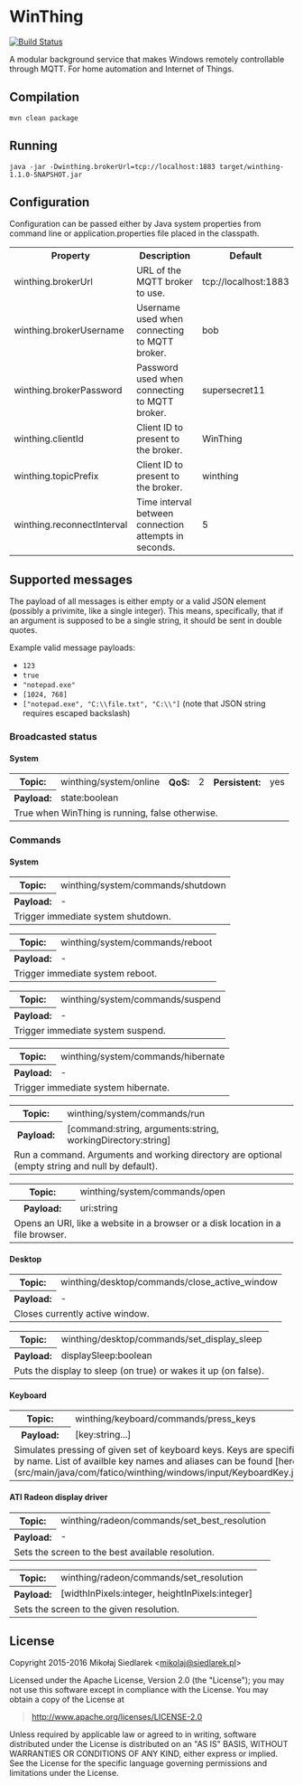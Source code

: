# WinThing

[![Build Status](https://travis-ci.org/msiedlarek/winthing.svg?branch=master)](https://travis-ci.org/msiedlarek/winthing)

A modular background service that makes Windows remotely controllable
through MQTT. For home automation and Internet of Things.

## Compilation

    mvn clean package

## Running

    java -jar -Dwinthing.brokerUrl=tcp://localhost:1883 target/winthing-1.1.0-SNAPSHOT.jar

## Configuration

Configuration can be passed either by Java system properties from command line or application.properties file placed in the classpath.

<table>
<tr><th>Property</th><th>Description</th><th>Default</th>
<tr><td> winthing.brokerUrl </td><td> URL of the MQTT broker to use. </td><td> tcp://localhost:1883 </td></tr>
<tr><td> winthing.brokerUsername </td><td> Username used when connecting to MQTT broker. </td><td> bob </td></tr>
<tr><td> winthing.brokerPassword </td><td> Password used when connecting to MQTT broker. </td><td> supersecret11 </td></tr>
<tr><td> winthing.clientId </td><td> Client ID to present to the broker. </td><td> WinThing </td></tr>
<tr><td> winthing.topicPrefix </td><td> Client ID to present to the broker. </td><td> winthing </td></tr>
<tr><td> winthing.reconnectInterval </td><td> Time interval between connection attempts in seconds. </td><td> 5 </td></tr>
</table>

## Supported messages

The payload of all messages is either empty or a valid JSON element (possibly
a privimite, like a single integer). This means, specifically, that if an
argument is supposed to be a single string, it should be sent in double quotes.

Example valid message payloads:

* `123`
* `true`
* `"notepad.exe"`
* `[1024, 768]`
* `["notepad.exe", "C:\\file.txt", "C:\\"]` (note that JSON string requires escaped backslash)

### Broadcasted status

#### System

<table><tr>
  <th>Topic:</th><td> winthing/system/online </td>
  <th>QoS:</th><td> 2 </td>
  <th>Persistent:</th><td> yes </td>
</tr><tr>
  <th>Payload:</th><td colspan="5"> state:boolean </td>
</tr><tr><td colspan="6">
  True when WinThing is running, false otherwise.
</td></tr></table>

### Commands

#### System

<table><tr>
  <th>Topic:</th><td> winthing/system/commands/shutdown </td>
</tr><tr>
  <th>Payload:</th><td>-</td>
</tr><tr><td colspan="2">
  Trigger immediate system shutdown.
</td></tr></table>

<table><tr>
  <th>Topic:</th><td> winthing/system/commands/reboot </td>
</tr><tr>
  <th>Payload:</th><td>-</td>
</tr><tr><td colspan="2">
  Trigger immediate system reboot.
</td></tr></table>

<table><tr>
  <th>Topic:</th><td> winthing/system/commands/suspend </td>
</tr><tr>
  <th>Payload:</th><td>-</td>
</tr><tr><td colspan="2">
  Trigger immediate system suspend.
</td></tr></table>

<table><tr>
  <th>Topic:</th><td> winthing/system/commands/hibernate </td>
</tr><tr>
  <th>Payload:</th><td>-</td>
</tr><tr><td colspan="2">
  Trigger immediate system hibernate.
</td></tr></table>

<table><tr>
  <th>Topic:</th><td> winthing/system/commands/run </td>
</tr><tr>
  <th>Payload:</th><td>[command:string, arguments:string, workingDirectory:string]</td>
</tr><tr><td colspan="2">
  Run a command. Arguments and working directory are optional (empty string and null by default).
</td></tr></table>

<table><tr>
  <th>Topic:</th><td> winthing/system/commands/open </td>
</tr><tr>
  <th>Payload:</th><td>uri:string</td>
</tr><tr><td colspan="2">
  Opens an URI, like a website in a browser or a disk location in a file browser.
</td></tr></table>

#### Desktop

<table><tr>
  <th>Topic:</th><td> winthing/desktop/commands/close_active_window </td>
</tr><tr>
  <th>Payload:</th><td>-</td>
</tr><tr><td colspan="2">
  Closes currently active window.
</td></tr></table>

<table><tr>
  <th>Topic:</th><td> winthing/desktop/commands/set_display_sleep </td>
</tr><tr>
  <th>Payload:</th><td>displaySleep:boolean</td>
</tr><tr><td colspan="2">
  Puts the display to sleep (on true) or wakes it up (on false).
</td></tr></table>

#### Keyboard

<table><tr>
  <th>Topic:</th><td> winthing/keyboard/commands/press_keys </td>
</tr><tr>
  <th>Payload:</th><td>[key:string...]</td>
</tr><tr><td colspan="2">
  Simulates pressing of given set of keyboard keys. Keys are specified by name.
  List of availble key names and aliases can be found
  [here](src/main/java/com/fatico/winthing/windows/input/KeyboardKey.java).
</td></tr></table>

#### ATI Radeon display driver

<table><tr>
  <th>Topic:</th><td> winthing/radeon/commands/set_best_resolution </td>
</tr><tr>
  <th>Payload:</th><td>-</td>
</tr><tr><td colspan="2">
  Sets the screen to the best available resolution.
</td></tr></table>

<table><tr>
  <th>Topic:</th><td> winthing/radeon/commands/set_resolution </td>
</tr><tr>
  <th>Payload:</th><td>[widthInPixels:integer, heightInPixels:integer]</td>
</tr><tr><td colspan="2">
  Sets the screen to the given resolution.
</td></tr></table>

## License

Copyright 2015-2016 Mikołaj Siedlarek &lt;mikolaj@siedlarek.pl&gt;

Licensed under the Apache License, Version 2.0 (the "License");
you may not use this software except in compliance with the License.
You may obtain a copy of the License at

> http://www.apache.org/licenses/LICENSE-2.0

Unless required by applicable law or agreed to in writing, software
distributed under the License is distributed on an "AS IS" BASIS,
WITHOUT WARRANTIES OR CONDITIONS OF ANY KIND, either express or implied.
See the License for the specific language governing permissions and
limitations under the License.
